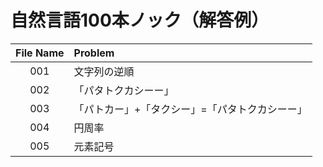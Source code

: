 # 自然言語100本ノック（解答例）
| File Name | Problem |
|:---:|:---|
|001 |文字列の逆順 |
|002 |「パタトクカシーー」 |
|003 |「パトカー」+「タクシー」=「パタトクカシーー」 |
|004 |円周率 |
|005 |元素記号 |

